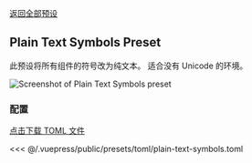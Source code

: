 [返回全部预设](./README.md#plain-text-symbols)

## Plain Text Symbols Preset

此预设将所有组件的符号改为纯文本。 适合没有 Unicode 的环境。

![Screenshot of Plain Text Symbols preset](/presets/img/plain-text-symbols.png)

### 配置

[点击下载 TOML 文件](/presets/toml/plain-text-symbols.toml)

<<< @/.vuepress/public/presets/toml/plain-text-symbols.toml
